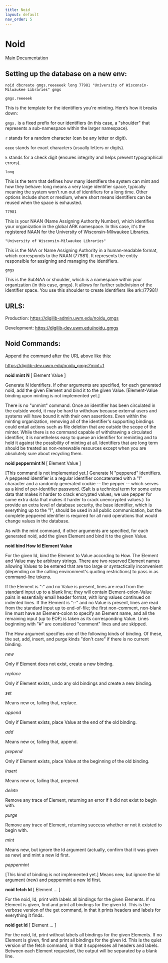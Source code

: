 ```yaml
---
title: Noid
layout: default
nav_order: 5
---
```


# Noid

[Main Documentation](https://metacpan.org/dist/Noid/view/noid)

## Setting up the database on a new env:

`noid dbcreate gmgs.reeeeeek long 77981 "University of Wisconsin-Milwaukee Libraries" gmgs`

`gmgs.reeeeek`

This is the template for the identifiers you're minting. Here’s how it breaks down:

`gmgs.` is a fixed prefix for our identifiers (in this case, a "shoulder" that represents a sub-namespace within the larger namespace).
    
`r` stands for a random character (can be any letter or digit).
    
`eeee` stands for exact characters (usually letters or digits).
    
`k` stands for a check digit (ensures integrity and helps prevent typographical errors).

`long`

This is the term that defines how many identifiers the system can mint and how they behave: long means a very large identifier space, typically meaning the system won’t run out of identifiers for a long time. Other options include short or medium, where short means identifiers can be reused when the space is exhausted.

`77981`

This is your NAAN (Name Assigning Authority Number), which identifies your organization in the global ARK namespace. In this case, it's the registered NAAN for the University of Wisconsin-Milwaukee Libraries.

`"University of Wisconsin-Milwaukee Libraries"`

This is the NAA or Name Assigning Authority in a human-readable format, which corresponds to the NAAN (77981). It represents the entity responsible for assigning and managing the identifiers.

`gmgs`

This is the SubNAA or shoulder, which is a namespace within your organization (in this case, gmgs). It allows for further subdivision of the identifier space. You use this shoulder to create identifiers like ark:/77981/

## URLS:

Production: https://digilib-admin.uwm.edu/noidu_gmgs

Development: https://digilib-dev.uwm.edu/noidu_gmgs

## Noid Commands:

Append the command after the URL above like this:

https://digilib-dev.uwm.edu/noidu_gmgs?mint+1

**noid mint N** [ Element Value ]

Generate N identifiers. If other arguments are specified, for each generated noid, add the given Element and bind it to the given Value. [Element-Value binding upon minting is not implemented yet.]

There is no "unmint" command. Once an identifier has been circulated in the outside world, it may be hard to withdraw because external users and systems will have bound it with their own assertions. Even within the minting organization, removing all of the identifier's supporting bindings could entail actions such as file deletion that are outside the scope of the minter. While there is no command capable of withdrawing a circulated identifier, it is nonetheless easy to queue an identifier for reminting and to hold it against the possibility of minting at all. Identifiers that are long term should be treated as non-renewable resources except when you are absolutely sure about recycling them.

**noid peppermint N** [ Element Value ]

[This command is not implemented yet.] Generate N "peppered" identifiers. A peppered identifier is a regular identifier concatenated with a "!" character and a randomly generated cookie -- the pepper -- which serves as a kind of per-identifier password. (Salt is a technical term for some extra data that makes it harder to crack encrypted values; we use pepper for some extra data that makes it harder to crack unencrypted values.) To provide an extra level of database security, the base identifier, which is everything up to the "!", should be used in all public communication, but the complete peppered identifier is required for all noid operations that would change values in the database.

As with the mint command, if other arguments are specified, for each generated noid, add the given Element and bind it to the given Value.

**noid bind How Id Element Value**

For the given Id, bind the Element to Value according to How. The Element and Value may be arbitrary strings. There are two reserved Element names allowing Values to be entered that are too large or syntactically inconvenient (depending on the calling environment's quoting restrictions) to pass in as command-line tokens.

If the Element is ":" and no Value is present, lines are read from the standard input up to a blank line; they will contain Element-colon-Value pairs in essentially email header format, with long values continued on indented lines. If the Element is ":-" and no Value is present, lines are read from the standard input up to end-of-file; the first non-comment, non-blank line must have an Element-colon to specify an Element name, and all the remaining input (up to EOF) is taken as its corresponding Value. Lines beginning with "#" are considered "comment" lines and are skipped.

The How argument specifies one of the following kinds of binding. Of these, the set, add, insert, and purge kinds "don't care" if there is no current binding.

*new*

Only if Element does not exist, create a new binding.

*replace*

Only if Element exists, undo any old bindings and create a new binding.

*set*

Means new or, failing that, replace.

*append*

Only if Element exists, place Value at the end of the old binding.

*add*

Means new or, failing that, append.

*prepend*

Only if Element exists, place Value at the beginning of the old binding.

*insert*

Means new or, failing that, prepend.

*delete*

Remove any trace of Element, returning an error if it did not exist to begin with.

*purge*

Remove any trace of Element, returning success whether or not it existed to begin with.

*mint*

Means new, but ignore the Id argument (actually, confirm that it was given as new) and mint a new Id first.

*peppermint*

[This kind of binding is not implemented yet.] Means new, but ignore the Id argument (new) and peppermint a new Id first.

**noid fetch Id** [ Element ... ]

For the noid, Id, print with labels all bindings for the given Elements. If no Element is given, find and print all bindings for the given Id. This is the verbose version of the get command, in that it prints headers and labels for everything it finds.

**noid get Id** [ Element ... ]

For the noid, Id, print without labels all bindings for the given Elements. If no Element is given, find and print all bindings for the given Id. This is the quiet version of the fetch command, in that it suppresses all headers and labels. Between each Element requested, the output will be separated by a blank line.
